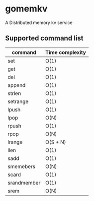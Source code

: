 # gomemkv
A Distributed memory kv service

## Supported command list


command | Time complexity| 
--- | --- | 
set | O(1) | 
get | O(1) | 
del | O(1) | 
append | O(1) | 
strlen | O(1) | 
setrange | O(1) | 
lpush | O(1) | 
lpop | O(N) | 
rpush | O(1) | 
rpop | O(N) | 
lrange | O(S + N) | 
llen | O(1) | 
sadd | O(1) | 
smemebers | O(N) | 
scard | O(1) | 
srandmember | O(1) | 
srem | O(N) | 
